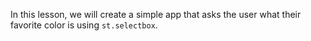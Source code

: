 In this lesson, we will create a simple app that asks the user what their favorite color is using `st.selectbox`.